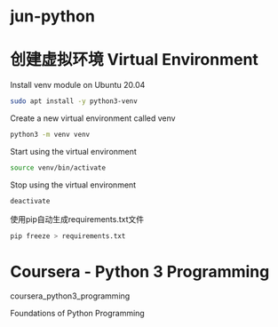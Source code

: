 # jun-python

# 创建虚拟环境 Virtual Environment

Install venv module on Ubuntu 20.04

```bash
sudo apt install -y python3-venv
```

Create a new virtual environment called venv
```bash
python3 -m venv venv
```

Start using the virtual environment
```bash
source venv/bin/activate
```

Stop using the virtual environment 
```bash
deactivate
```

使用pip自动生成requirements.txt文件
```bash
pip freeze > requirements.txt
```

# Coursera - Python 3 Programming

coursera_python3_programming

Foundations of Python Programming
